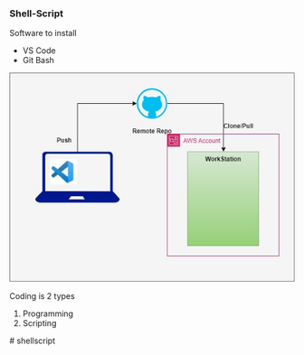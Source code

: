 ### Shell-Script

Software to install
* VS Code
* Git Bash

![alt text](shell-env.jpg)

Coding is 2 types
1. Programming
2. Scripting

#   s h e l l s c r i p t 
 
 